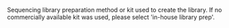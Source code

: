 Sequencing library preparation method or kit used to create the library. If no commercially available kit was used, please select 'in-house library prep'.
